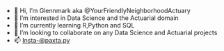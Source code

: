 - 👋 Hi, I’m Glennmark aka @YourFriendlyNeighborhoodActuary
- 👀 I’m interested in Data Science and the Actuarial domain
- 🌱 I’m currently learning R,Python and SQL
- 💞️ I’m looking to collaborate on any Data Science and Actuarial projects
- 📫 Insta-@paxta.py

<!---
YourFriendlyNeighborhoodActuary/YourFriendlyNeighborhoodActuary is a ✨ special ✨ repository because its `README.md` (this file) appears on your GitHub profile.
You can click the Preview link to take a look at your changes.
--->
